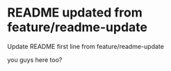 # README updated from feature/readme-update

Update README first line from feature/readme-update

you guys here too?
